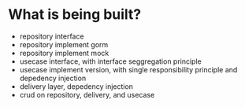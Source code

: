 # What is being built?


- repository interface
- repository implement gorm
- repository implement mock
- usecase interface, with interface seggregation principle
- usecase implement version, with single responsibility principle and depedency injection
- delivery layer, depedency injection
- crud on repository, delivery, and usecase
